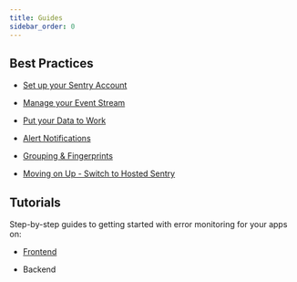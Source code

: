 ```yaml
---
title: Guides
sidebar_order: 0
---
```



## Best Practices

* [Set up your Sentry Account](/guides/getting-started/)

* [Manage your Event Stream](/accounts/quotas/manage-event-stream-guide/)

* [Put your Data to Work](/guides/enrich-data/)

* [Alert Notifications](/guides/alert-notifications/)

* [Grouping & Fingerprints](/guides/grouping-and-fingerprints/)

* [Moving on Up - Switch to Hosted Sentry](/guides/migration/)

## Tutorials

Step-by-step guides to getting started with error monitoring for your apps on:

* [Frontend](/guides/integrate-frontend/)

* Backend
